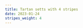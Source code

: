 ```yaml
---
title: Tartan setts with 4 stripes
date: 2023-01-24
stripes_weight: 4
---
```

<no value>

<no value>